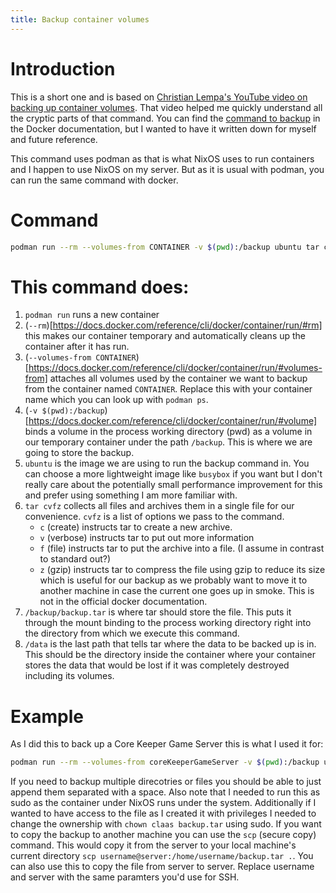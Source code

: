 ```yaml
---
title: Backup container volumes
---
```


# Introduction

This is a short one and is based on [Christian Lempa's YouTube video on backing up container volumes](https://youtu.be/ZEy8iFbgbPA). That video helped me quickly understand all the cryptic parts of that command. You can find the [command to backup](https://docs.docker.com/engine/storage/volumes/#back-up-restore-or-migrate-data-volumes) in the Docker documentation, but I wanted to have it written down for myself and future reference.

This command uses podman as that is what NixOS uses to run containers and I happen to use NixOS on my server. But as it is usual with podman, you can run the same command with docker.

# Command

```bash
podman run --rm --volumes-from CONTAINER -v $(pwd):/backup ubuntu tar cvfz /backup/backup.tar /data
```

# This command does:

1. `podman run` runs a new container
2. (`--rm`)[https://docs.docker.com/reference/cli/docker/container/run/#rm] this makes our container temporary and automatically cleans up the container after it has run.
3. (`--volumes-from CONTAINER`)[https://docs.docker.com/reference/cli/docker/container/run/#volumes-from] attaches all volumes used by the container we want to backup from the container named `CONTAINER`. Replace this with your container name which you can look up with `podman ps`.
4. (`-v $(pwd):/backup`)[https://docs.docker.com/reference/cli/docker/container/run/#volume] binds a volume in the process working directory (pwd) as a volume in our temporary container under the path `/backup`. This is where we are going to store the backup.
5. `ubuntu` is the image we are using to run the backup command in. You can choose a more lightweight image like `busybox` if you want but I don't really care about the potentially small performance improvement for this and prefer using something I am more familiar with.
6. `tar cvfz` collects all files and archives them in a single file for our convenience. `cvfz` is a list of options we pass to the command.
   - `c` (create) instructs tar to create a new archive.
   - `v` (verbose) instructs tar to put out more information
   - `f` (file) instructs tar to put the archive into a file. (I assume in contrast to standard out?)
   - `z` (gzip) instructs tar to compress the file using gzip to reduce its size which is useful for our backup as we probably want to move it to another machine in case the current one goes up in smoke. This is not in the official docker documentation.
7. `/backup/backup.tar` is where tar should store the file. This puts it through the mount binding to the process working directory right into the directory from which we execute this command.
8. `/data` is the last path that tells tar where the data to be backed up is in. This should be the directory inside the container where your container stores the data that would be lost if it was completely destroyed including its volumes.

# Example

As I did this to back up a Core Keeper Game Server this is what I used it for:

```bash
podman run --rm --volumes-from coreKeeperGameServer -v $(pwd):/backup ubuntu tar cvfz /backup/backup.tar /home/steam/core-keeper-data
```

If you need to backup multiple direcotries or files you should be able to just append them separated with a space.
Also note that I needed to run this as sudo as the container under NixOS runs under the system.
Additionally if I wanted to have access to the file as I created it with privileges I needed to change the ownership with `chown claas backup.tar` using sudo.
If you want to copy the backup to another machine you can use the `scp` (secure copy) command. This would copy it from the server to your local machine's current directory `scp username@server:/home/username/backup.tar .`. You can also use this to copy the file from server to server. Replace username and server with the same paramters you'd use for SSH.
